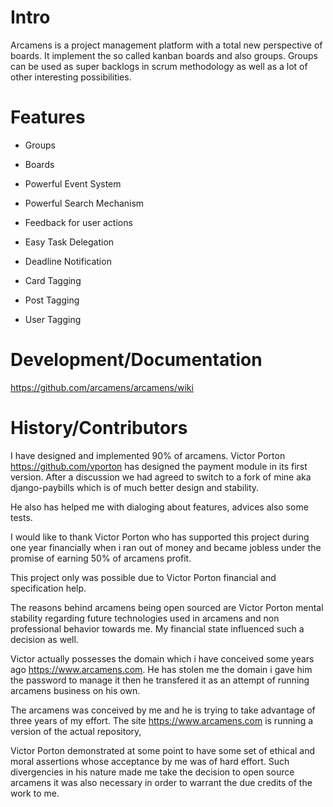 # Intro

Arcamens is a project management platform with a total new perspective of boards. It implement the so called
kanban boards and also groups. Groups can be used as super backlogs in scrum methodology as well as a lot of
other interesting possibilities.

# Features

* Groups

* Boards

* Powerful Event System

* Powerful Search Mechanism

* Feedback for user actions

* Easy Task Delegation

* Deadline Notification

* Card Tagging 

* Post Tagging

* User Tagging

# Development/Documentation

https://github.com/arcamens/arcamens/wiki

# History/Contributors

I have designed and implemented 90% of arcamens. Victor Porton https://github.com/vporton 
has designed the payment module in its first version. After a discussion we had agreed to switch to
a fork of mine aka django-paybills which is of much better design and stability. 

He also has helped me with dialoging about features, advices also some tests.

I would like to thank Victor Porton who has supported this project during one year 
financially when i ran out of money and became jobless under the promise of earning 50% of arcamens profit. 

This project only was possible due to Victor Porton financial and specification help.

The reasons behind arcamens being open sourced are Victor Porton mental stability regarding future technologies
used in arcamens and non professional behavior towards me. My financial state influenced such a decision as well.

Victor actually possesses the domain which i have conceived some years ago https://www.arcamens.com. 
He has stolen me the domain i gave him the password to manage it then he transfered it as an attempt
of running arcamens business on his own. 

The arcamens was conceived by me and he is trying to take advantage
of three years of my effort. The site https://www.arcamens.com is running a version of the actual repository,

Victor Porton demonstrated at some point to have some set of ethical and moral assertions whose
acceptance by me was of hard effort. Such divergencies in his nature made me take the decision to open
source arcamens it was also necessary in order to warrant the due credits of the work to me.







